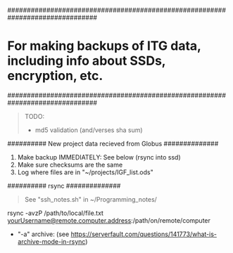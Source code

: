 ###############################################################################
# For making backups of ITG data, including info about SSDs, encryption, etc.
###############################################################################

> TODO:
> - md5 validation (and/verses sha sum)

########## New project data recieved from Globus ##############
1. Make backup IMMEDIATELY: See below (rsync into ssd)
2. Make sure checksums are the same
3. Log where files are in "~/projects/IGF\_list.ods"




########## rsync ##############
> See "ssh\_notes.sh" in ~/Programming\_notes/

rsync -avzP /path/to/local/file.txt yourUsername@remote.computer.address:/path/on/remote/computer  
 - "-a" archive: (see https://serverfault.com/questions/141773/what-is-archive-mode-in-rsync)




